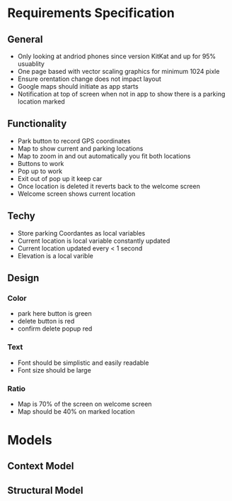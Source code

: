 # Requirements Specification

## General
- Only looking at andriod phones since version KitKat and up for 95% usuablity
- One page based with vector scaling graphics for minimum 1024 pixle 
- Ensure orentation change does not impact layout
- Google maps should initiate as app starts
- Notification at top of screen when not in app to show there is a parking location marked
  
## Functionality 
- Park button to record GPS coordinates
- Map to show current and parking locations
- Map to zoom in and out automatically you fit both locations
- Buttons to work
- Pop up to work
- Exit out of pop up it keep car
- Once location is deleted it reverts back to the welcome screen
- Welcome screen shows current location 

## Techy
- Store parking Coordantes as local variables
- Current location is local variable constantly updated
- Current location updated every < 1 second 
- Elevation is a local varible 

## Design
### Color
- park here button is green
- delete button is red
- confirm delete popup red
### Text
- Font should be simplistic and easily readable
- Font size should be large 

### Ratio 
- Map is 70% of the screen on welcome screen
- Map should be 40% on marked location

# Models
## Context Model

## Structural Model
